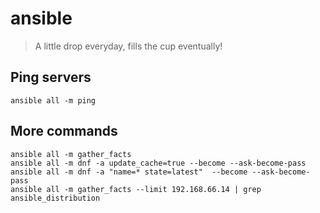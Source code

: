 # ansible

> A little drop everyday, fills the cup eventually!

## Ping servers
```
ansible all -m ping
```

## More commands
```
ansible all -m gather_facts
ansible all -m dnf -a update_cache=true --become --ask-become-pass
ansible all -m dnf -a "name=* state=latest"  --become --ask-become-pass
ansible all -m gather_facts --limit 192.168.66.14 | grep ansible_distribution
```